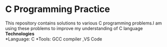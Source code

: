 # C Programming Practice
This repository contains solutions to various C programming problems.I am using these problems to improve my understanding of C language<br>
<b>Technologies</b><br>
  *Language: C
  *Tools: GCC compiler ,VS Code
